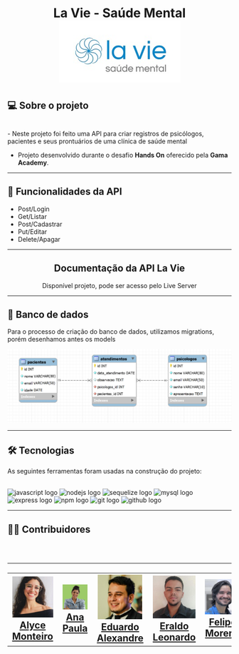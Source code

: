 <h1 align=center> La Vie - Saúde Mental </hi> <br>

<img src="./src/img/Logo LaVie.jpeg" alt="Logo da Clínica">

## 💻 Sobre o projeto

<br>
- Neste projeto foi feito uma API para criar registros de psicólogos, pacientes e seus prontuários de uma clínica de saúde mental

- Projeto desenvolvido durante o desafio **Hands On** oferecido pela **Gama Academy**.

---

## :file_folder: Funcionalidades da API

- Post/Login
- Get/Listar
- Post/Cadastrar
- Put/Editar
- Delete/Apagar

---

<div align="center">

 <h2>   Documentação da API La Vie </h2>
<p>Disponível projeto, pode ser acesso pelo Live Server</p>


</div>

---

## :floppy_disk: Banco de dados

Para o processo de criação do banco de dados, utilizamos migrations, porém desenhamos antes os models</br>

<img src="./src/img/Captura de tela 2022-09-15 185721.png" alt="Banco de Dados">

---

## 🛠 Tecnologias

As seguintes ferramentas foram usadas na construção do projeto:
<br><br>

<div align="left">
  <img src="https://cdn.jsdelivr.net/gh/devicons/devicon/icons/javascript/javascript-original.svg" height="40" width="52" alt="javascript logo"  />
  <img src="https://cdn.jsdelivr.net/gh/devicons/devicon/icons/nodejs/nodejs-original.svg" height="40" width="52" alt="nodejs logo"  />
  <img src="https://cdn.jsdelivr.net/gh/devicons/devicon/icons/sequelize/sequelize-original.svg" height="40" width="52" alt="sequelize logo"  />
  <img src="https://cdn.jsdelivr.net/gh/devicons/devicon/icons/mysql/mysql-original.svg" height="40" width="52" alt="mysql logo"  />
  <img src="https://cdn.jsdelivr.net/gh/devicons/devicon/icons/express/express-original.svg" height="40" width="52" alt="express logo"  />
  <img src="https://cdn.jsdelivr.net/gh/devicons/devicon/icons/npm/npm-original-wordmark.svg" height="40" width="52" alt="npm logo"  />
  <img src="https://cdn.jsdelivr.net/gh/devicons/devicon/icons/git/git-original.svg" height="40" width="52" alt="git logo"  />
  <img src="https://cdn.jsdelivr.net/gh/devicons/devicon/icons/github/github-original.svg" height="40" width="52" alt="github logo"  />
</div>

---

<h2> 👨‍💻 Contribuidores </h2><br>

<h2>

---
<table align=center>
  <tr>

   <td align="center" width=100> <img src="./src/img/alyce.jfif" width=100/></br><a href="https://www.linkedin.com/in/alyce-monteiro/?originalSubdomain=br"> Alyce Monteiro</a>
   </td>


   <td align="center" width=100> <img src="./src/img/ana.png"  width=100/></br><a href="https://www.linkedin.com/in/anapaulaoliveiraa/"> Ana Paula </a>
   </td>


   <td align="center" width=100> <img src="./src/img/eduardo.png" width=100/></br><a href="https://www.linkedin.com/in/eduardo-alexandre025"> Eduardo Alexandre </a>
   </td>

 <td align="center" width=100> <img src="./src/img/eraldo.jfif" width=100/> </br><a href="https://www.linkedin.com/in/eraldo-leonardo/"> Eraldo Leonardo </a>
   </td>
   
  <td align="center" width=100> <img src="./src/img/felipe.png" width=100/> </br><a href="https://www.linkedin.com/in/heylipemoreno"> Felipe Moreno </a>
   </td>



  </tr>
</table> </h2>